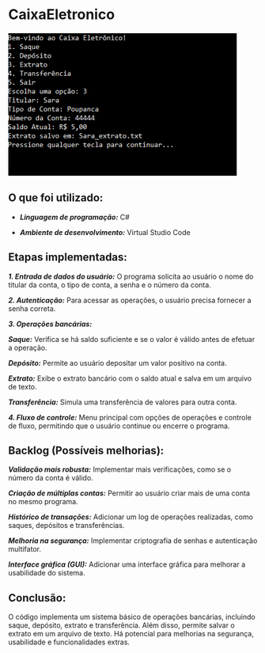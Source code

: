 # CaixaEletronico
![alt text](image.png)

## O que foi utilizado:

- ***Linguagem de programação:*** C#

- ***Ambiente de desenvolvimento:*** Virtual Studio Code

## Etapas implementadas:

***1. Entrada de dados do usuário:*** O programa solicita ao usuário o nome do titular da conta, o tipo de conta, a senha e o número da conta.


***2. Autenticação:*** Para acessar as operações, o usuário precisa fornecer a senha correta.


***3. Operações bancárias:***

***Saque:*** Verifica se há saldo suficiente e se o valor é válido antes de efetuar a operação.

***Depósito:*** Permite ao usuário depositar um valor positivo na conta.

***Extrato:*** Exibe o extrato bancário com o saldo atual e salva em um arquivo de texto.

***Transferência:*** Simula uma transferência de valores para outra conta.


***4. Fluxo de controle:*** Menu principal com opções de operações e controle de fluxo, permitindo que o usuário continue ou encerre o programa.


## Backlog (Possíveis melhorias):

***Validação mais robusta:*** Implementar mais verificações, como se o número da conta é válido.

***Criação de múltiplas contas:*** Permitir ao usuário criar mais de uma conta no mesmo programa.

***Histórico de transações:*** Adicionar um log de operações realizadas, como saques, depósitos e transferências.

***Melhoria na segurança:*** Implementar criptografia de senhas e autenticação multifator.

***Interface gráfica (GUI):*** Adicionar uma interface gráfica para melhorar a usabilidade do sistema.

## Conclusão:

O código implementa um sistema básico de operações bancárias, incluindo saque, depósito, extrato e transferência. Além disso, permite salvar o extrato em um arquivo de texto. Há potencial para melhorias na segurança, usabilidade e funcionalidades extras.
